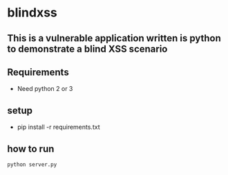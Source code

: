 # blindxss
## This is a vulnerable application written is python to demonstrate a blind XSS scenario

## Requirements
- Need python 2 or 3

## setup
- pip install -r requirements.txt

## how to run
```sh
python server.py
```

